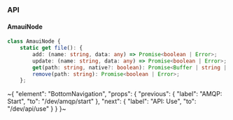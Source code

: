 

### API

#### AmauiNode

```ts
class AmauiNode {
    static get file(): {
        add: (name: string, data: any) => Promise<boolean | Error>;
        update: (name: string, data: any) => Promise<boolean | Error>;
        get(path: string, native?: boolean): Promise<Buffer | string | Error>;
        remove(path: string): Promise<boolean | Error>;
    };
```

~{
  "element": "BottomNavigation",
  "props": {
    "previous": {
      "label": "AMQP: Start",
      "to": "/dev/amqp/start"
    },
    "next": {
      "label": "API: Use",
      "to": "/dev/api/use"
    }
  }
}~
